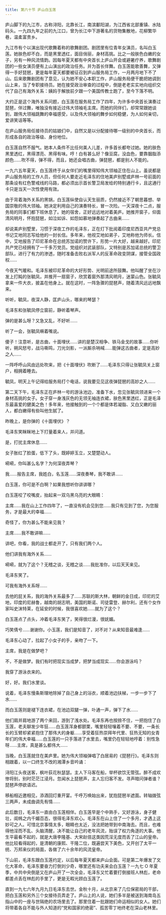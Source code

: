 ```yaml
---
title: 第六十节 庐山白玉莲
---
```


庐山脚下的九江市，古称浔阳，北靠长江，南滨鄱阳湖，为江西省北部重镇、水陆码头。一九四九年之前的九江口，曾为长江中下游著名的货物集散地，花柳繁华巷，温柔富贵乡。

九江市有个以演出现代歌舞着称的歌舞剧团。剧团里有位青年女演员，名叫白玉莲。她肤色却不白，而是黑里透红，面目俏丽，身材高挑。比之一般肤色白嫩的女子，另有一种风流情韵。因每年夏天都有中央首长上庐山开会或避暑疗养，歌舞剧团的一些女演员便有上山演出的政治任务。并为首长伴舞。白玉莲能歌善舞，又弹得一手好琵琶，更是每年夏天都要被征召到庐山服务局工作，一月两月地下不了山。后来歌舞剧团有了意见，认为她不安心本职工作，庐山服务局便干脆把她调到山上来，当了专职接待员。她在接受政治审查的过程中，倒是老老实实地向组织交代了自己有海外关系：姨妈于解放前夕跟一个美国传教士跑了，至今下落不明。

大约正是这个海外关系问题，白玉莲在服务局工作了四年，为许多中央首长演奏过琵琶，伴过舞，唯独没有接近过伟大领袖毛主席。而她的同伴们，却常常跟她谈到，跟伟大领袖跳舞的幸福感受，以及伟大领袖的舞步如何稳健，为人如何亲切，爱讲笑话等等。

在庐山服务局任接待员的姑娘们中，自然又是以分配接待哪一级别的中央首长，而形成各自的政治等级、身份地位。

白玉莲自然不服气。她本人条件不比任何美人儿差，许多首长都夸过她。她的肤色黑里透红，黑得漂亮、黑得有味。哼！白有甚么好？像豆腐，没血色，要靠胭脂添颜色……吹不得，弹不得，而且，她还会唱古曲，弹琵琶，都是别人不能的。

一九六五年夏天，白玉莲终于从女伴们的嘴里得知伟大领袖正住在山上。虽说都是庐山服务局的工作人员，但任何人要走近毛泽东的住地美庐别墅或庐林一号前面的那条设有红色警戒线的马路，都必须出示首长警卫局发给的特别通行卡，且这通行卡只是当天一次性使用有效。

由于背着海外关系的黑锅，白玉莲纵使自认天生丽质，仍然接近不了朝思暮想、举国崇敬的伟大领袖。她决定利用自己的演奏特长，冒一次险。一天深夜十二点，服务局的同事们都下班休息了。她的宿舍，正好远远地对着美庐。她推开窗子，仰面清风明月，怀抱琵琶，如泣如诉、如怨如慕地弹奏起了古曲来……

却说美庐别墅里，习惯于深夜工作的毛泽东，正在灯下批阅着印度尼西亚共产党总书记艾地同志写给他的一封长信。多年来，他视艾地如弟子，艾地称他为师长。信中，艾地报告了印尼革命在总统苏加诺的赞许下，形势一片大好，越来越好。印尼共产党已经拥有了一千多万党员。党组织对武装部队，又特别是苏加诺总统的警卫部队，进行了有力的渗透，随时准备击败右派军人的反革命政变阴谋，接管全国政权……

今夜天气暖和。毛泽东被印尼革命的大好形势、光明前途所鼓舞。他叫醒了坐在沙发上打盹的张毓凤，并推开一扇窗子，欣赏着窗外那清风明月，迷蒙山色。张毓凤拿来一件大衣，披盖在他身上。就在这时，一阵急骤的琵琶声，随着清风远远地飘来。

听听，毓凤，夜深人静，匡庐山头，哪来的琴瑟？

毛泽东和张毓凤停立窗前，静听着琴声。

弹的是甚么呀？又急又乱，不好听……

听了一会，张毓凤噘着嘴说。

傻子！注意听，是古曲，十面埋伏……讲的是楚汉相争、铁马金戈的故事……你听听，朔风怒号，战马嘶鸣，刀光剑影，一派厮杀呐喊……能弹这古曲者，定是高妙之人……

一阵呼呼山风由远处吹来，把《十面埋伏》吹断了……毛泽东只得让张毓凤关上窗户，相拥着睡去。

毓凤，明天上午记得给服务局打个电话，说我要见见这夜弹琵琶的高妙之人……

第二天下午，毛泽东正在庐林一号的游泳池边，准备下水，忽见张毓凤领进来一个身材高挑的女子。女子穿一身浅灰色的无领无袖连衣裙，肤色黑里透红，正是毛泽东最喜爱的健美之色！多年来，他接触到的一个个都是体若凝脂、又白又嫩的丽人，都白嫩得有些叫他生腻了。

昨晚上，是你弹的《十面埋伏》？

毛泽东笑眯眯地上下打量着来人，并问道。

是，打扰主席休息……

女子胀红了脸蛋，低下了头，既婷婷玉立，又楚楚动人。

嗬嗬，你叫甚么名字？为何深夜弄琴？

我……报告主席，我姓白，名玉莲……深夜奏琴，我不敢讲……

白玉莲，你可是不白啊？如果我想听你讲讲哪？

白玉莲咬了咬嘴皮，抬起来一双乌黑乌亮的大眼睛：

主席……我在山上工作四年了，一直没有机会见到您……我只有见到了您，为您服务，才是最大的幸福……

奇怪了，你为甚么不能来见我？

主席……我不敢讲嘛……

讲吧，你看，我的战士都走开了，只有我们两个人。

他们讲我有海外关系……

嗬嗬，就为了这个？无稽之谈，无稽之谈……我批准你，以后天天来见。

毛泽东笑了。

可我有海外关系呀……

去他的屁关系，我的海外关系最多了……苏联的斯大林，朝鲜的金日成，印尼的艾地，印度的尼赫鲁，越南的胡志明，美国的斯诺、司徒雷登、赫尔利，还有个女作家叫史沫特莱，在延安的时候，我很喜欢她……就为了这个？

白玉莲点了点头，冲着毛泽东笑了，笑得很烂漫，很妩媚。

巧笑倩兮……谢谢你。小玉莲，我们是知音了，对不对？从来知音最难逢……

毛泽东心动了，拉起了小女子的手，亲吻了一下。

主席，我是在做梦吧？

不，不是做梦。我们有时把现实当成梦，把梦当成现实……你会游泳吗？

我穿了游泳衣来的。

好，好。我们水里谈。

说着，毛泽东慢条斯理地除掉了自己身上的浴衣，顺着池边扶梯，一步一步下了水……

而白玉莲则是褪下连衣裙，在池边双腿一弹，卟通一声，弹下了水……

他们肩并肩地游了两个来回，游到了浅水处。毛泽东再也按捺不住，一把抱住了白玉莲，老夫聊发少年狂……白玉莲浑身都颤栗，嘴里轻轻嚷着不要、不要，一条长长的玉臂却紧紧抱住了那伟大的身躯……享受着狂热崇拜年代里、狂热无知的女青年们的伟大幸福……白玉莲的一只手落进了水里去，嘴里仍在轻轻地哼着：别性急呀……主席，真是甚么都伟大……

当晚，白玉莲就住在美庐里。她为伟大领袖弹唱了白居易的《琵琶行》。毛泽东则相跟着，以一口终生不改的湘潭乡音吟诵：

浔阳江头夜送客，枫叶荻花秋瑟瑟。主人下马客在船，举杯欲饮无管弦。醉不成欢惨将别，别时茫茫江浸月。忽闻水上琵琶声，主人忘归客不发。寻声暗问弹者谁？琵琶声停欲语迟。

移船相近邀相见，添酒回灯重开宴。千呼万唤始出来，犹抱琵琶半遮面。转轴拨弦三两声，未成曲调先有情……

此后数日，毛泽东一直由白玉莲相伴。白玉莲早是个中熟手，又好游泳，身子健壮，闺帏之内千媚百态，很得毛泽东欢心。毛泽东在山上住了一个多月，才遇上这妙可之人。可惜北京事情太多，眼睛也太近，没法把她带到中南海去。而且，也难得他淫而不乱、头脑清醒，决不能让自己的老年风流，贻误了权力角逐的大事。他生平最看不起的，就是大唐李隆基、大宋赵佶这类因荒淫无度而丢了江山的皇帝。他比较看得起的，是清朝的康熙、干隆二位，既遍尝天下美色，又开创了太平一统、万邦来仪的局面，各做了六十余年的风流皇帝。

下山前，毛泽东跟白玉莲约定，以后每年夏天都来庐山会面。可是第二年爆发了文化大革命，毛泽东要奋力打倒刘少奇，哪里还有功夫来会白玉莲？一九七 O 年夏季，中共中央倒是又在庐山开了一次全会，毛泽东又忙着要打倒接班人林彪，老命都差点丢在林彪的手里了，更是无暇光顾白玉莲了。

直到一九七六年九月九日毛泽东去世。金秋十月，从北京来了几位保密局的干部，把白玉莲和另外三个女接待员弄走了。庐山上的人说，她们多半是被送到海南岛五指山中的一座与世隔绝的农场里去了。那里住着一批跟她们命运相似的女人。她们将带着各自不能与外人知道的“党和国家的绝密”、孤苦零丁地终老在深山老林里。
